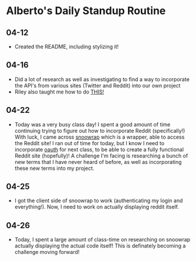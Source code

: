 # Alberto's Daily Standup Routine

## 04-12

 -  Created the README, including stylizing it!
 
## 04-16

 -  Did a lot of research as well as investigating to find a way to incorporate the API's from various sites (Twitter and Reddit) into our own project 
 - Riley also taught me how to do [THIS!](https://google.com)


## 04-22

 - Today was a very busy class day! I spent a good amount of time  continuing trying to figure out how to incorporate Reddit (specifically!) With luck, I came across [snoowrap](https://github.com/not-an-aardvark/snoowrap) which is a wrapper, able to access the Reddit site! I ran out of time for today, but I know I need to incorporate [oauth](https://github.com/not-an-aardvark/reddit-oauth-helper) for next class, to be able to create a fully functional Reddit site (hopefully)! A challenge I'm facing is researching a bunch of new terms that I have never heard of before, as well as incorporating these new terms into my project.

## 04-25

- I got the client side of snoowrap to work (authenticating my login and everything!). Now, I need to work on actually displaying reddit itself.

## 04-26

- Today, I spent a large amount of class-time on researching on snoowrap actually displaying the actual code itself! This is definately becoming a challenge moving forward!
